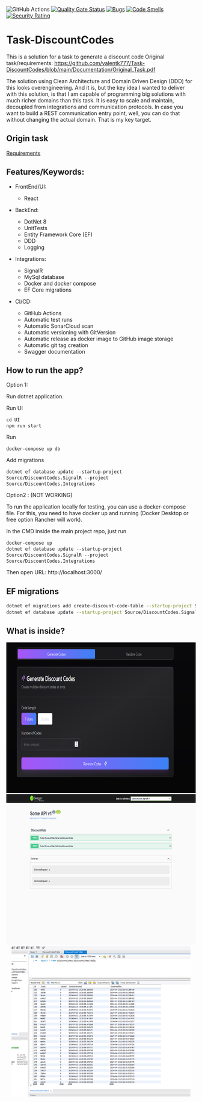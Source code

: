 ![GitHub Actions](https://github.com/valentk777/Task-DiscountCodes/actions/workflows/main-ci-cd.yml/badge.svg)
[![Quality Gate Status](https://sonarcloud.io/api/project_badges/measure?project=valentk777_Task-DiscountCodes&metric=alert_status)](https://sonarcloud.io/summary/new_code?id=valentk777_Task-DiscountCodes)
[![Bugs](https://sonarcloud.io/api/project_badges/measure?project=valentk777_Task-DiscountCodes&metric=bugs)](https://sonarcloud.io/summary/new_code?id=valentk777_Task-DiscountCodes)
[![Code Smells](https://sonarcloud.io/api/project_badges/measure?project=valentk777_Task-DiscountCodes&metric=code_smells)](https://sonarcloud.io/summary/new_code?id=valentk777_Task-DiscountCodes)
[![Security Rating](https://sonarcloud.io/api/project_badges/measure?project=valentk777_Task-DiscountCodes&metric=security_rating)](https://sonarcloud.io/summary/new_code?id=valentk777_Task-DiscountCodes)

# Task-DiscountCodes

This is a solution for a task to generate a discount code
Original task/requirements:
https://github.com/valentk777/Task-DiscountCodes/blob/main/Documentation/Original_Task.pdf

The solution using Clean Architecture and Domain Driven Design (DDD) for this looks overengineering.
And it is, but the key idea I wanted to deliver with this solution, is that I am capable of programming big solutions with much richer domains than this task.
It is easy to scale and maintain, decoupled from integrations and communication protocols.
In case you want to build a REST communication entry point, well, you can do that without changing the actual domain.
That is my key target.

## Origin task
[Requirements](https://github.com/valentk777/Task-DiscountCodes/blob/abf54571b6b68adac2466a048ec80de9dff6a6ac/Documentation/Original_Task.pdf)

## Features/Keywords:

- FrontEnd/UI:
  - React
- BackEnd:

  - DotNet 8
  - UnitTests
  - Entity Framework Core (EF)
  - DDD
  - Logging
  <!-- * IntegrationTests -->

- Integrations:
  - SignalR
  - MySql database
  - Docker and docker compose
  - EF Core migrations

- CI/CD:
  - GitHub Actions
  - Automatic test runs
  - Automatic SonarCloud scan
  - Automatic versioning with GitVersion
  - Automatic release as docker image to GitHub image storage
  - Automatic git tag creation
  - Swagger documentation

## How to run the app?

Option 1:

Run dotnet application.

Run UI

```
cd UI
npm run start
```

Run

```
docker-compose up db
```

Add migrations

```
dotnet ef database update --startup-project Source/DiscountCodes.SignalR --project Source/DiscountCodes.Integrations
```

Option2 : (NOT WORKING)

To run the application locally for testing, you can use a docker-compose file.
For this, you need to have docker up and running (Docker Desktop or free option Rancher will work).

In the CMD inside the main project repo, just run

```
docker-compose up
dotnet ef database update --startup-project Source/DiscountCodes.SignalR --project Source/DiscountCodes.Integrations
```

Then open URL: http://localhost:3000/

## EF migrations

```bash
dotnet ef migrations add create-discount-code-table --startup-project Source/DiscountCodes.SignalR --project Source/DiscountCodes.Integrations
dotnet ef database update --startup-project Source/DiscountCodes.SignalR --project Source/DiscountCodes.Integrations
```

## What is inside?

<div align="center">
  <img alt='screen' src='https://github.com/valentk777/Task-DiscountCodes/blob/e8da5915dfbff5c69947be3c4696df3cd6c3afb3/Documentation/Pictures1.png' height="400" />
  <img alt='screen' src='https://github.com/valentk777/Task-DiscountCodes/blob/e8da5915dfbff5c69947be3c4696df3cd6c3afb3/Documentation/Pictures2.png' height="400" />
  <img alt='screen' src='https://github.com/valentk777/Task-DiscountCodes/blob/e8da5915dfbff5c69947be3c4696df3cd6c3afb3/Documentation/Pictures3.png' height="400" />
</div>


